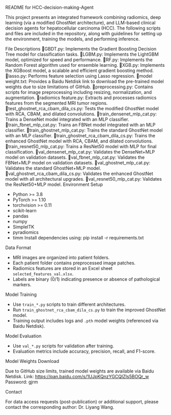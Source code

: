 README for HCC-decision-making-Agent

This project presents an integrated framework combining radiomics, deep learning (via a modified GhostNet architecture), and LLM-based clinical decision agents for hepatocellular carcinoma (HCC). The following scripts and files are included in the repository, along with guidelines for setting up the environment, training the models, and performing inference.

File Descriptions
GBDT.py: Implements the Gradient Boosting Decision Tree model for classification tasks.
LGBM.py: Implements the LightGBM model, optimized for speed and performance.
RF.py: Implements the Random Forest algorithm used for ensemble learning.
XGB.py: Implements the XGBoost model, a scalable and efficient gradient boosting method.
lasso.py: Performs feature selection using Lasso regression.
model weight.txt: Provides a Baidu Netdisk link to download the pre-trained model weights due to size limitations of GitHub.
preprocessing.py: Contains scripts for image preprocessing including resizing, normalization, and augmentation.
radiomics feature.py: Extracts and processes radiomics features from the segmented MRI tumor regions.
test_ghostnet_rca_cbam_dila_cs.py: Tests the modified GhostNet model with RCA, CBAM, and dilated convolutions.
train_densenet_mlp_cat.py: Trains a DenseNet model integrated with an MLP classifier.
train_fbnet_mlp_cat.py: Trains an FBNet model integrated with an MLP classifier.
train_ghostnet_mlp_cat.py: Trains the standard GhostNet model with an MLP classifier.
train_ghostnet_rca_cbam_dila_cs.py: Trains the enhanced GhostNet model with RCA, CBAM, and dilated convolutions.
train_resnet50_mlp_cat.py: Trains a ResNet50 model with MLP for final classification.
val_densenet_mlp_cat.py: Validates the DenseNet+MLP model on validation datasets.
val_fbnet_mlp_cat.py: Validates the FBNet+MLP model on validation datasets.
val_ghostnet_mlp_cat.py: Validates the standard GhostNet+MLP model.
val_ghostnet_rca_cbam_dila_cs.py: Validates the enhanced GhostNet model with all architectural upgrades.
val_resnet50_mlp_cat.py: Validates the ResNet50+MLP model.
Environment Setup

- Python >= 3.8
- PyTorch >= 1.10
- torchvision >= 0.11
- scikit-learn
- pandas
- numpy
- SimpleITK
- pyradiomics
- timm
Install dependencies using:
pip install -r requirements.txt

Data Format

- MRI images are organized into patient folders.
- Each patient folder contains preprocessed image patches.
- Radiomics features are stored in an Excel sheet `selected_features_val.xlsx`.
- Labels are binary (0/1) indicating presence or absence of pathological markers.

Model Training

- Use `train_*.py` scripts to train different architectures.
- Run `train_ghostnet_rca_cbam_dila_cs.py` to train the improved GhostNet model.
- Training output includes logs and `.pth` model weights (referenced via Baidu Netdisk).

Model Evaluation

- Use `val_*.py` scripts for validation after training.
- Evaluation metrics include accuracy, precision, recall, and F1-score.

Model Weights Download

Due to GitHub size limits, trained model weights are available via Baidu Netdisk.
Link: https://pan.baidu.com/s/1UJpKQnzYGCQIZIs5BOQr_w
Password: gjrm

Contact

For data access requests (post-publication) or additional support, please contact the corresponding author: Dr. Liyang Wang.
